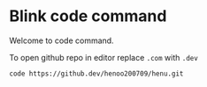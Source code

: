 
# Blink code command

Welcome to code command.

To open github repo in editor replace `.com` with `.dev`

`code https://github.dev/henoo200709/henu.git`

